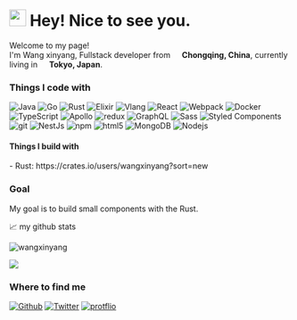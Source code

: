 <h1><img src="https://emojis.slackmojis.com/emojis/images/1531849430/4246/blob-sunglasses.gif?1531849430" width="30"/> Hey! Nice to see you.</h1>


<p>Welcome to my page! </br> I'm Wang xinyang, Fullstack developer from <img src="https://cdn-icons-png.flaticon.com/512/5372/5372696.png" width="13"/> <b>Chongqing, China</b>, currently living in <img src="https://cdn-icons-png.flaticon.com/512/197/197604.png" width="13"/> <b>Tokyo, Japan</b>. </p>
<h3>Things I code with</h3>
<p>
  <img alt="Java" src="https://img.shields.io/badge/-Java-FB542B?style=flat-square&logo=Java&logoColor=white" />
  <img alt="Go" src="https://img.shields.io/badge/-Golang-2088FF?style=flat-square&logo=go&logoColor=white" />
  <img alt="Rust" src="https://img.shields.io/badge/-Rust-311C87?style=flat-square&logo=rust&logoColor=red" />
  <img alt="Elixir" src="https://img.shields.io/badge/-Elixir-blueviolet?style=flat-square&logo=elixir&logoColor=white" />
  <img alt="Vlang" src="https://img.shields.io/badge/%20-vlang-red?style=flat-square&logo=v&logoColor=blue" />
  <img alt="React" src="https://img.shields.io/badge/-React-45b8d8?style=flat-square&logo=react&logoColor=white" />
  <img alt="Webpack" src="https://img.shields.io/badge/-Webpack-8DD6F9?style=flat-square&logo=webpack&logoColor=white" /> 
  <img alt="Docker" src="https://img.shields.io/badge/-Docker-46a2f1?style=flat-square&logo=docker&logoColor=white" />
  <img alt="TypeScript" src="https://img.shields.io/badge/-TypeScript-007ACC?style=flat-square&logo=typescript&logoColor=white" />
  <img alt="Apollo" src="https://img.shields.io/badge/-Apollo%20GraphQL-311C87?style=flat-square&logo=apollo-graphql&logoColor=white" />
  <img alt="redux" src="https://img.shields.io/badge/-Redux-764ABC?style=flat-square&logo=redux&logoColor=white" />
  <img alt="GraphQL" src="https://img.shields.io/badge/-GraphQL-E10098?style=flat-square&logo=graphql&logoColor=white" />
  <img alt="Sass" src="https://img.shields.io/badge/-Sass-CC6699?style=flat-square&logo=sass&logoColor=white" />
  <img alt="Styled Components" src="https://img.shields.io/badge/-Styled_Components-db7092?style=flat-square&logo=styled-components&logoColor=white" />
  <img alt="git" src="https://img.shields.io/badge/-Git-F05032?style=flat-square&logo=git&logoColor=white" />
  <img alt="NestJs" src="https://img.shields.io/badge/-NestJs-ea2845?style=flat-square&logo=nestjs&logoColor=white" />
  <img alt="npm" src="https://img.shields.io/badge/-NPM-CB3837?style=flat-square&logo=npm&logoColor=white" />
  <img alt="html5" src="https://img.shields.io/badge/-HTML5-E34F26?style=flat-square&logo=html5&logoColor=white" />
  <img alt="MongoDB" src="https://img.shields.io/badge/-MongoDB-13aa52?style=flat-square&logo=mongodb&logoColor=white" />
  <img alt="Nodejs" src="https://img.shields.io/badge/-Nodejs-43853d?style=flat-square&logo=Node.js&logoColor=white" />
</p>
<h4>Things I build with</h4>
- Rust: https://crates.io/users/wangxinyang?sort=new

<h3>Goal</h3>
<p>My goal is to build small components with the Rust.</p>

📈 my github stats
<p align="center">
  <p>
    <!--
    <img align="top" src="https://github-readme-stats.vercel.app/api/top-langs/?username=wangxinyang&layout=compact&langs_count=4&hide=javascript,html,css"/>    
-->
    <img align="center" src="https://github-readme-stats.vercel.app/api?username=wangxinyang&show_icons=true&hide_title=true&hide_rank=true&hide=issues&count_private=true&disable_animations=true" alt="wangxinyang"/>
  </p>
  <p>
    <img align="top" src="https://github-readme-stats.vercel.app/api/top-langs/?username=wangxinyang&layout=compact&langs_count=4&hide=javascript,html,css"/>    
  </p>
  
<h3>Where to find me</h3>
<p><a href="https://github.com/wangxinyang" target="_blank"><img alt="Github" src="https://img.shields.io/badge/GitHub-%2312100E.svg?&style=for-the-badge&logo=Github&logoColor=white" /></a> <a href="https://twitter.com/wangxinyang" target="_blank"><img alt="Twitter" src="https://img.shields.io/badge/twitter-%231DA1F2.svg?&style=for-the-badge&logo=twitter&logoColor=white" /></a> <a href="http://www.wxyang.tk/" target="_blank"><img alt="protflio" src="https://img.shields.io/badge/Protflio-%2312100E.svg?&style=for-the-badge&logo=Protflio&logoColor=white" /></a>
</p>
